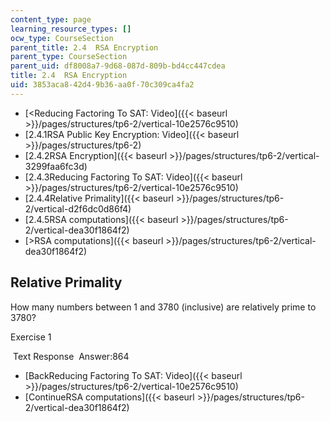 ```yaml
---
content_type: page
learning_resource_types: []
ocw_type: CourseSection
parent_title: 2.4  RSA Encryption
parent_type: CourseSection
parent_uid: df8008a7-9d68-087d-809b-bd4cc447cdea
title: 2.4  RSA Encryption
uid: 3853aca8-42d4-9b36-aa0f-70c309ca4fa2
---
```


*   [\<Reducing Factoring To SAT: Video]({{< baseurl >}}/pages/structures/tp6-2/vertical-10e2576c9510)
*   [2.4.1RSA Public Key Encryption: Video]({{< baseurl >}}/pages/structures/tp6-2)
*   [2.4.2RSA Encryption]({{< baseurl >}}/pages/structures/tp6-2/vertical-3299faa6fc3d)
*   [2.4.3Reducing Factoring To SAT: Video]({{< baseurl >}}/pages/structures/tp6-2/vertical-10e2576c9510)
*   [2.4.4Relative Primality]({{< baseurl >}}/pages/structures/tp6-2/vertical-d2f6dc0d86f4)
*   [2.4.5RSA computations]({{< baseurl >}}/pages/structures/tp6-2/vertical-dea30f1864f2)
*   [\>RSA computations]({{< baseurl >}}/pages/structures/tp6-2/vertical-dea30f1864f2)

Relative Primality
------------------

  

How many numbers between 1 and 3780 (inclusive) are relatively prime to 3780?

Exercise 1

&nbsp;Text Response&nbsp; Answer:864

*   [BackReducing Factoring To SAT: Video]({{< baseurl >}}/pages/structures/tp6-2/vertical-10e2576c9510)
*   [ContinueRSA computations]({{< baseurl >}}/pages/structures/tp6-2/vertical-dea30f1864f2)